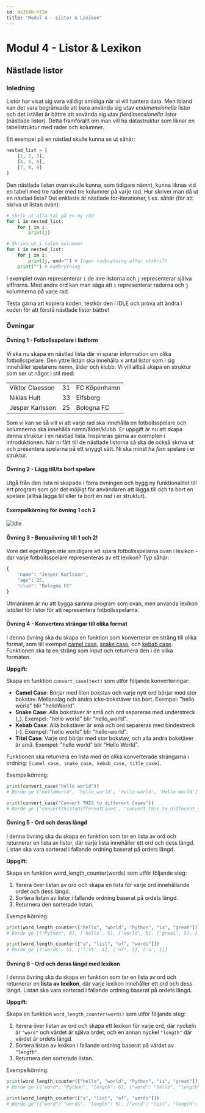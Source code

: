 ```yaml
---
id: da354b-ht24
title: "Modul 4 - Listor & Lexikon"
---
```


# Modul 4 - Listor & Lexikon

## Nästlade listor

### Inledning

Listor har visat sig vara väldigt smidiga när vi vill hantera data. Men ibland kan det vara begränsade att bara använda sig utav _endimensionella_ listor och det istället är bättre att använda sig utav _flerdimensionella_ listor (nästlade listor). Detta framförallt om man vill ha datastruktur som liknar en tabellstruktur med rader och kolumner.

Ett exempel på en nästlad skulle kunna se ut såhär:

```python
nested_list = [
    [1, 2, 3],
    [4, 5, 6],
    [7, 8, 9]
]
```

Den nästlade listan ovan skulle kunna, som tidigare nämnt, kunna liknas vid en tabell med tre rader med tre kolumner på varje rad. Hur skriver man då ut en nästlad lista? Det enklaste är nästlade for-iterationer, t.ex. såhär (för att skriva ut listan ovan):

```python
# Skriv ut alla tal på en ny rad
for i in nested_list:
    for j in i:
        print(j)

# Skriva ut i talen kolumner
for i in nested_list:
    for j in i:
        print(j, end="") # Ingen radbrytning efter utskrift
    print("") # Radbrytning
```

I exemplet ovan representerar `i` de inre listorna och `j` representerar själva siffrorna. Med andra ord kan man säga att `i` representerar raderna och `j` kolumnerna på varje rad.

Testa gärna att kopiera koden, testkör den i IDLE och prova att ändra i koden för att förstå nästlade listor bättre!

### Övningar

#### Övning 1 - Fotbollsspelare i listform

Vi ska nu skapa en nästlad lista där vi sparar information om olika fotbollsspelare. Den yttre listan ska innehålla x antal listor som i sig innehåller spelarens namn, ålder och klubb. Vi vill alltså skapa en struktur som ser ut något i stil med:

<table>
	<tr>
		<td>Viktor Claesson</td>
		<td>31</td>
		<td>FC Köpenhamn</td>
	</tr>
	<tr>
		<td>Niklas Hult</td>
		<td>33</td>
		<td>Elfsborg</td>
	</tr>
	<tr>
		<td>Jesper Karlsson</td>
		<td>25</td>
		<td>Bologna FC</td>
	</tr>
</table>

Som vi kan se så vill vi att varje rad ska innehålla en fotbollsspelare och kolumnerna ska innehålla namn/ålder/klubb. Er uppgift är nu att skapa denna struktur i en nästlad lista. Inspireras gärna av exemplen i introduktionen. När ni fått till de nästlade listorna så ska de också skriva ut och presentera spelarna på ett snyggt sätt. Ni ska minst ha _fem_ spelare i er struktur.

#### Övning 2 - Lägg till/ta bort spelare

Utgå från den lista ni skapade i förra övningen och bygg ny funktionalitet till ert program som gör det möjligt för användaren att lägga till och ta bort en spelare (alltså lägga till eller ta bort en _rad_ i er struktur).

#### Exempelkörning för övning 1 och 2

![Idle](../images/football-database.png)

#### Övning 3 - Bonusövning till 1 och 2!

Vore det egentligen inte smidigare att spara fotbollsspelarna ovan i lexikon - där varje fotbollsspelare representeras av ett lexikon? Typ såhär:

```python
{
    "name": "Jesper Karlsson",
    "age": 25,
    "club": "Bologna FC"
}
```

Utmaninen är nu att bygga samma program som ovan, men använda lexikon *istället* för listor för att representera fotbollsspelarna.

#### Övning 4 - Konvertera strängar till olika format
I denna övning ska du skapa en funktion som konverterar en sträng till olika format, som till exempel [camel case](https://en.wikipedia.org/wiki/Camel_case), [snake case](https://en.wikipedia.org/wiki/Snake_case), och [kebab case](https://developer.mozilla.org/en-US/docs/Glossary/Kebab_case). Funktionen ska ta en sträng som input och returnera den i de olika formaten.

**Uppgift**:

Skapa en funktion `convert_case(text)` som utför följande konverteringar:

- **Camel Case**: Börjar med liten bokstav och varje nytt ord börjar med stor bokstav. Mellanslag och andra icke-bokstäver tas bort. Exempel: "hello world" blir "helloWorld".
- **Snake Case**: Alla bokstäver är små och ord separeras med understreck (_). Exempel: "hello world" blir "hello_world".
- **Kebab Case**: Alla bokstäver är små och ord separeras med bindestreck (-). Exempel: "hello world" blir "hello-world".
- **Titel Case**: Varje ord börjar med stor bokstav, och alla andra bokstäver är små. Exempel: "hello world" blir "Hello World".

Funktionen ska returnera en lista med de olika konverterade strängarna i ordning: `[camel_case, snake_case, kebab_case, title_case]`.

Exempelkörning:
```python
print(convert_case("hello world"))
# Borde ge ['helloWorld', 'hello_world', 'hello-world', 'Hello World']

print(convert_case("Convert THIS to different Cases"))
# Borde ge ['convertThisToDifferentCases', 'convert_this_to_different_cases', 'convert-this-to-different-cases', 'Convert This To Different Cases']
```

#### Övning 5 - Ord och deras längd
I denna övning ska du skapa en funktion som tar en lista av ord och returnerar en lista av listor, där varje lista innehåller ett ord och dess längd. Listan ska vara sorterad i fallande ordning baserat på ordets längd.

**Uppgift**:

Skapa en funktion word_length_counter(words) som utför följande steg:

1. Iterera över listan av ord och skapa en lista för varje ord innehållande ordet och dess längd.
2. Sortera listan av listor i fallande ordning baserat på ordets längd.
3. Returnera den sorterade listan.

Exempelkörning:

```python
print(word_length_counter(["hello", "world", "Python", "is", "great"]))
# Borde ge [['Python', 6], ['hello', 5], ['world', 5], ['great', 5], ['is', 2]]

print(word_length_counter(["a", "list", "of", "words"]))
# Borde ge [['words', 5], ['list', 4], ['of', 2], ['a', 1]]
```

#### Övning 6 - Ord och deras längd med lexikon
I denna övning ska du skapa en funktion som tar en lista av ord och returnerar en **lista av lexikon**, där varje lexikon innehåller ett ord och dess längd. Listan ska vara sorterad i fallande ordning baserat på ordets längd.

**Uppgift**:

Skapa en funktion `word_length_counter(words)` som utför följande steg:

1. Iterera över listan av ord och skapa ett lexikon för varje ord, där nyckeln är `"word"` och värdet är själva ordet, och en annan nyckel `"length"` där värdet är ordets längd.
2. Sortera listan av lexikon i fallande ordning baserat på värdet av `"length"`.
3. Returnera den sorterade listan.

Exempelkörning:
```python
print(word_length_counter(["hello", "world", "Python", "is", "great"]))
# Borde ge [{"word": "Python", "length": 6}, {"word": "hello", "length": 5}, {"word": "world", "length": 5}, {"word": "great", "length": 5}, {"word": "is", "length": 2}]

print(word_length_counter(["a", "list", "of", "words"]))
# Borde ge [{"word": "words", "length": 5}, {"word": "list", "length": 4}, {"word": "of", "length": 2}, {"word": "a", "length": 1}]
```
